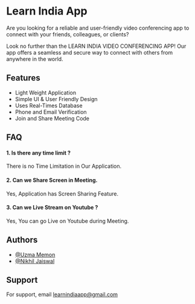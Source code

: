 # Learn India App

Are you looking for a reliable and user-friendly video conferencing app to connect with your friends, colleagues, or clients?

Look no further than the LEARN INDIA VIDEO CONFERENCING APP! Our app offers a seamless and secure way to connect with others from anywhere in the world.



## Features

- Light Weight Application
- Simple UI & User Friendly Design
- Uses Real-Times Database
- Phone and Email Verification
- Join and Share Meeting Code


## FAQ

#### 1. Is there any time limit ?

There is no Time Limitation in Our Application.

#### 2. Can we Share Screen in Meeting.

Yes, Application has Screen Sharing Feature.

#### 3. Can we Live Stream on Youtube ?
Yes, You can go Live on Youtube during Meeting.


## Authors

- [@Uzma Memon]()
- [@Nikhil Jaiswal]()

## Support

For support, email learnindiaapp@gmail.com
